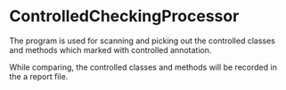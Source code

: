 # ControlledCheckingProcessor
The program is used for scanning and picking out the controlled classes and methods which marked with controlled annotation. 

While comparing, the controlled classes and methods will be recorded in the a report file.
